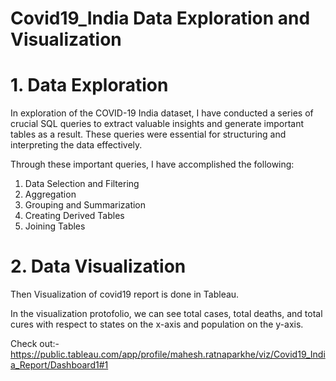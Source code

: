 # Covid19_India Data Exploration and Visualization

# 1. Data Exploration
In exploration of the COVID-19 India dataset, I have conducted a series of crucial SQL queries to extract valuable insights and generate important tables as a result. These queries were essential for structuring and interpreting the data effectively.

Through these important queries, I have accomplished the following:
1. Data Selection and Filtering
2. Aggregation
3. Grouping and Summarization
4. Creating Derived Tables
5. Joining Tables

# 2. Data Visualization
Then Visualization of covid19 report is done in Tableau.

In the visualization protofolio, we can see total cases, total deaths, and total cures with respect to states on the x-axis and population on the y-axis.

Check out:- 
https://public.tableau.com/app/profile/mahesh.ratnaparkhe/viz/Covid19_India_Report/Dashboard1#1


